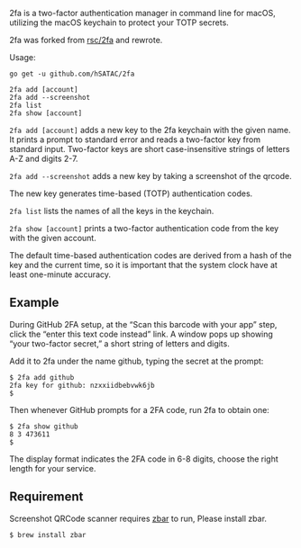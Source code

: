 2fa is a two-factor authentication manager in command line for macOS,
utilizing the macOS keychain to protect your TOTP secrets.

2fa was forked from [rsc/2fa](https://github.com/rsc/2fa) and rewrote.

Usage:

    go get -u github.com/hSATAC/2fa

    2fa add [account]
    2fa add --screenshot
    2fa list
    2fa show [account]

`2fa add [account]` adds a new key to the 2fa keychain with the given name. It
prints a prompt to standard error and reads a two-factor key from standard
input. Two-factor keys are short case-insensitive strings of letters A-Z and
digits 2-7.

`2fa add --screenshot` adds a new key by taking a screenshot of the qrcode.

The new key generates time-based (TOTP) authentication codes.

`2fa list` lists the names of all the keys in the keychain.

`2fa show [account]` prints a two-factor authentication code from the key with the
given account.

The default time-based authentication codes are derived from a hash of the
key and the current time, so it is important that the system clock have at
least one-minute accuracy.

## Example

During GitHub 2FA setup, at the “Scan this barcode with your app” step,
click the “enter this text code instead” link. A window pops up showing
“your two-factor secret,” a short string of letters and digits.

Add it to 2fa under the name github, typing the secret at the prompt:

    $ 2fa add github
    2fa key for github: nzxxiidbebvwk6jb
    $

Then whenever GitHub prompts for a 2FA code, run 2fa to obtain one:

    $ 2fa show github
    8 3 473611
    $

The display format indicates the 2FA code in 6-8 digits, choose the right
length for your service.

## Requirement

Screenshot QRCode scanner requires [zbar](https://github.com/ZBar/ZBar) to run,
Please install zbar.

`$ brew install zbar`
